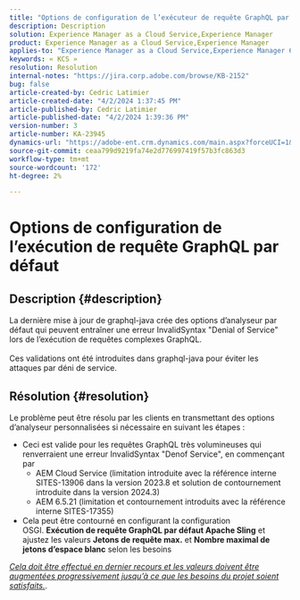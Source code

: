 ```yaml
---
title: "Options de configuration de l’exécuteur de requête GraphQL par défaut"
description: Description
solution: Experience Manager as a Cloud Service,Experience Manager
product: Experience Manager as a Cloud Service,Experience Manager
applies-to: "Experience Manager as a Cloud Service,Experience Manager 6.5"
keywords: « KCS »
resolution: Resolution
internal-notes: "https://jira.corp.adobe.com/browse/KB-2152"
bug: false
article-created-by: Cedric Latimier
article-created-date: "4/2/2024 1:37:45 PM"
article-published-by: Cedric Latimier
article-published-date: "4/2/2024 1:39:36 PM"
version-number: 3
article-number: KA-23945
dynamics-url: "https://adobe-ent.crm.dynamics.com/main.aspx?forceUCI=1&pagetype=entityrecord&etn=knowledgearticle&id=6a2ee22e-f6f0-ee11-904b-000d3a3110f0"
source-git-commit: ceaa799d9219fa74e2d776997419f57b3fc863d3
workflow-type: tm+mt
source-wordcount: '172'
ht-degree: 2%

---
```


# Options de configuration de l’exécution de requête GraphQL par défaut

## Description {#description}

La dernière mise à jour de graphql-java crée des options d’analyseur par défaut qui peuvent entraîner une erreur InvalidSyntax &quot;Denial of Service&quot; lors de l’exécution de requêtes complexes GraphQL. <br><br>Ces validations ont été introduites dans graphql-java pour éviter les attaques par déni de service. 

## Résolution {#resolution}


Le problème peut être résolu par les clients en transmettant des options d’analyseur personnalisées si nécessaire en suivant les étapes :

- Ceci est valide pour les requêtes GraphQL très volumineuses qui renverraient une erreur InvalidSyntax &quot;Denof Service&quot;, en commençant par
   - AEM Cloud Service (limitation introduite avec la référence interne SITES-13906 dans la version 2023.8 et solution de contournement introduite dans la version 2024.3)
   - AEM 6.5.21 (limitation et contournement introduits avec la référence interne SITES-17355)
- Cela peut être contourné en configurant la configuration OSGI. <b>Exécution de requête GraphQL par défaut Apache Sling</b> et ajustez les valeurs <b>Jetons de requête max.</b> et <b>Nombre maximal de jetons d’espace blanc</b> selon les besoins


*<u>Cela doit être effectué en dernier recours et les valeurs doivent être augmentées progressivement jusqu’à ce que les besoins du projet soient satisfaits.</u>*.
